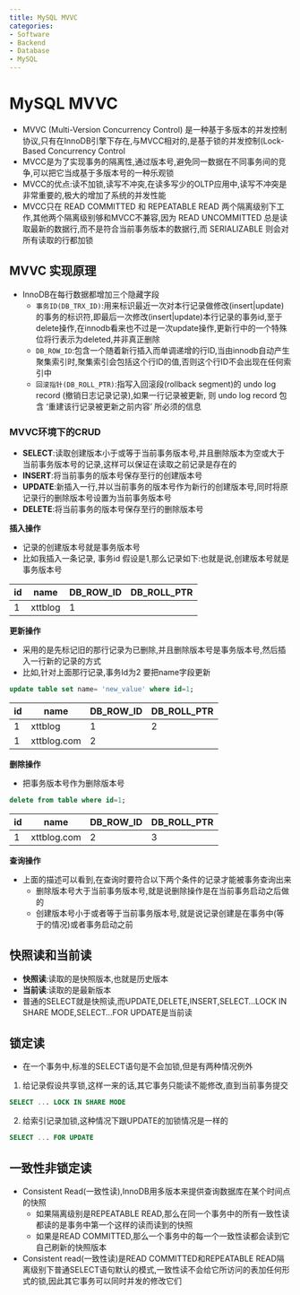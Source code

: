 ```yaml
---
title: MySQL MVVC
categories:
- Software
- Backend
- Database
- MySQL
---
```

# MySQL MVVC

- MVVC (Multi-Version Concurrency Control) 是一种基于多版本的并发控制协议,只有在InnoDB引擎下存在,与MVCC相对的,是基于锁的并发控制(Lock-Based Concurrency Control
- MVCC是为了实现事务的隔离性,通过版本号,避免同一数据在不同事务间的竞争,可以把它当成基于多版本号的一种乐观锁
- MVCC的优点:读不加锁,读写不冲突,在读多写少的OLTP应用中,读写不冲突是非常重要的,极大的增加了系统的并发性能
- MVCC只在 READ COMMITTED 和 REPEATABLE READ 两个隔离级别下工作,其他两个隔离级别够和MVCC不兼容,因为 READ UNCOMMITTED 总是读取最新的数据行,而不是符合当前事务版本的数据行,而 SERIALIZABLE 则会对所有读取的行都加锁

## MVVC 实现原理

- InnoDB在每行数据都增加三个隐藏字段
    - `事务ID(DB_TRX_ID)`:用来标识最近一次对本行记录做修改(insert|update)的事务的标识符,即最后一次修改(insert|update)本行记录的事务id,至于delete操作,在innodb看来也不过是一次update操作,更新行中的一个特殊位将行表示为deleted,并非真正删除
    - `DB_ROW_ID`:包含一个随着新行插入而单调递增的行ID,当由innodb自动产生聚集索引时,聚集索引会包括这个行ID的值,否则这个行ID不会出现在任何索引中
    - `回滚指针(DB_ROLL_PTR)`:指写入回滚段(rollback segment)的 undo log record (撤销日志记录记录),如果一行记录被更新, 则 undo log record 包含 ‘重建该行记录被更新之前内容’ 所必须的信息

### MVVC环境下的CRUD

- **SELECT**:读取创建版本小于或等于当前事务版本号,并且删除版本为空或大于当前事务版本号的记录,这样可以保证在读取之前记录是存在的
- **INSERT**:将当前事务的版本号保存至行的创建版本号
- **UPDATE**:新插入一行,并以当前事务的版本号作为新行的创建版本号,同时将原记录行的删除版本号设置为当前事务版本号
- **DELETE**:将当前事务的版本号保存至行的删除版本号

**插入操作**

- 记录的创建版本号就是事务版本号
- 比如我插入一条记录, 事务id 假设是1,那么记录如下:也就是说,创建版本号就是事务版本号

| id   | name    | DB_ROW_ID | DB_ROLL_PTR |
| ---- | ------- | --------- | ----------- |
| 1    | xttblog | 1         |             |

**更新操作**

- 采用的是先标记旧的那行记录为已删除,并且删除版本号是事务版本号,然后插入一行新的记录的方式
- 比如,针对上面那行记录,事务Id为2 要把name字段更新

```sql
update table set name= 'new_value' where id=1;
```

| id   | name        | DB_ROW_ID | DB_ROLL_PTR |
| ---- | ----------- | --------- | ----------- |
| 1    | xttblog     | 1         | 2           |
| 1    | xttblog.com | 2         |             |

**删除操作**

- 把事务版本号作为删除版本号

```sql
delete from table where id=1;
```

| id   | name        | DB_ROW_ID | DB_ROLL_PTR |
| ---- | ----------- | --------- | ----------- |
| 1    | xttblog.com | 2         | 3           |

**查询操作**

- 上面的描述可以看到,在查询时要符合以下两个条件的记录才能被事务查询出来
    - 删除版本号大于当前事务版本号,就是说删除操作是在当前事务启动之后做的
    - 创建版本号小于或者等于当前事务版本号,就是说记录创建是在事务中(等于的情况)或者事务启动之前

## 快照读和当前读

- **快照读**:读取的是快照版本,也就是历史版本
- **当前读**:读取的是最新版本
- 普通的SELECT就是快照读,而UPDATE,DELETE,INSERT,SELECT…LOCK IN SHARE MODE,SELECT…FOR UPDATE是当前读

## 锁定读

- 在一个事务中,标准的SELECT语句是不会加锁,但是有两种情况例外

1. 给记录假设共享锁,这样一来的话,其它事务只能读不能修改,直到当前事务提交

```sql
SELECT ... LOCK IN SHARE MODE
```

2. 给索引记录加锁,这种情况下跟UPDATE的加锁情况是一样的

```sql
SELECT ... FOR UPDATE
```

## 一致性非锁定读

- Consistent Read(一致性读),InnoDB用多版本来提供查询数据库在某个时间点的快照
    - 如果隔离级别是REPEATABLE READ,那么在同一个事务中的所有一致性读都读的是事务中第一个这样的读而读到的快照
    - 如果是READ COMMITTED,那么一个事务中的每一个一致性读都会读到它自己刷新的快照版本
- Consistent read(一致性读)是READ COMMITTED和REPEATABLE READ隔离级别下普通SELECT语句默认的模式,一致性读不会给它所访问的表加任何形式的锁,因此其它事务可以同时并发的修改它们
